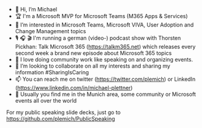 - 👋 Hi, I’m Michael
- 🏆 I'm a Microsoft MVP for Microsoft Teams (M365 Apps & Services)
- 👀 I’m interested in Microsoft Teams, Microsoft VIVA, User Adoption and Change Management topics
- 🎙 🎧 🎬 I'm running a german (video-) podcast show with Thorsten Pickhan: Talk Microsoft 365 (https://talkm365.net) which releases every second week a brand new episode about Microsoft 365 topics
- 🎯 I love doing community work like speaking on and organizing events.
- 💞️ I’m looking to collaborate on all my interests and sharing my information #SharingIsCaring
- 📫 You can reach me on twitter (https://twitter.com/plemich) or LinkedIn (https://www.linkedin.com/in/michael-plettner)
- 📍 Usually you find me in the Munich area, some community or Microsoft events all over the world 

For my public speaking slide decks, just go to https://github.com/plemich/PublicSpeaking



<!---
plemich/plemich is a ✨ special ✨ repository because its `README.md` (this file) appears on your GitHub profile.
You can click the Preview link to take a look at your changes.
--->
